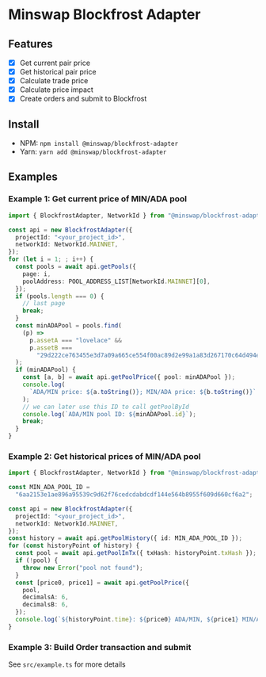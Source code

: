 # Minswap Blockfrost Adapter

## Features

- [x] Get current pair price
- [x] Get historical pair price
- [x] Calculate trade price
- [x] Calculate price impact
- [x] Create orders and submit to Blockfrost

## Install

- NPM: `npm install @minswap/blockfrost-adapter`
- Yarn: `yarn add @minswap/blockfrost-adapter`

## Examples

### Example 1: Get current price of MIN/ADA pool

```ts
import { BlockfrostAdapter, NetworkId } from "@minswap/blockfrost-adapter";

const api = new BlockfrostAdapter({
  projectId: "<your_project_id>",
  networkId: NetworkId.MAINNET,
});
for (let i = 1; ; i++) {
  const pools = await api.getPools({
    page: i,
    poolAddress: POOL_ADDRESS_LIST[NetworkId.MAINNET][0],
  });
  if (pools.length === 0) {
    // last page
    break;
  }
  const minADAPool = pools.find(
    (p) =>
      p.assetA === "lovelace" &&
      p.assetB ===
        "29d222ce763455e3d7a09a665ce554f00ac89d2e99a1a83d267170c64d494e"
  );
  if (minADAPool) {
    const [a, b] = await api.getPoolPrice({ pool: minADAPool });
    console.log(
      `ADA/MIN price: ${a.toString()}; MIN/ADA price: ${b.toString()}`
    );
    // we can later use this ID to call getPoolById
    console.log(`ADA/MIN pool ID: ${minADAPool.id}`);
    break;
  }
}
```

### Example 2: Get historical prices of MIN/ADA pool

```ts
import { BlockfrostAdapter, NetworkId } from "@minswap/blockfrost-adapter";

const MIN_ADA_POOL_ID =
  "6aa2153e1ae896a95539c9d62f76cedcdabdcdf144e564b8955f609d660cf6a2";

const api = new BlockfrostAdapter({
  projectId: "<your_project_id>",
  networkId: NetworkId.MAINNET,
});
const history = await api.getPoolHistory({ id: MIN_ADA_POOL_ID });
for (const historyPoint of history) {
  const pool = await api.getPoolInTx({ txHash: historyPoint.txHash });
  if (!pool) {
    throw new Error("pool not found");
  }
  const [price0, price1] = await api.getPoolPrice({
    pool,
    decimalsA: 6,
    decimalsB: 6,
  });
  console.log(`${historyPoint.time}: ${price0} ADA/MIN, ${price1} MIN/ADA`);
}
```

### Example 3: Build Order transaction and submit 
See `src/example.ts` for more details